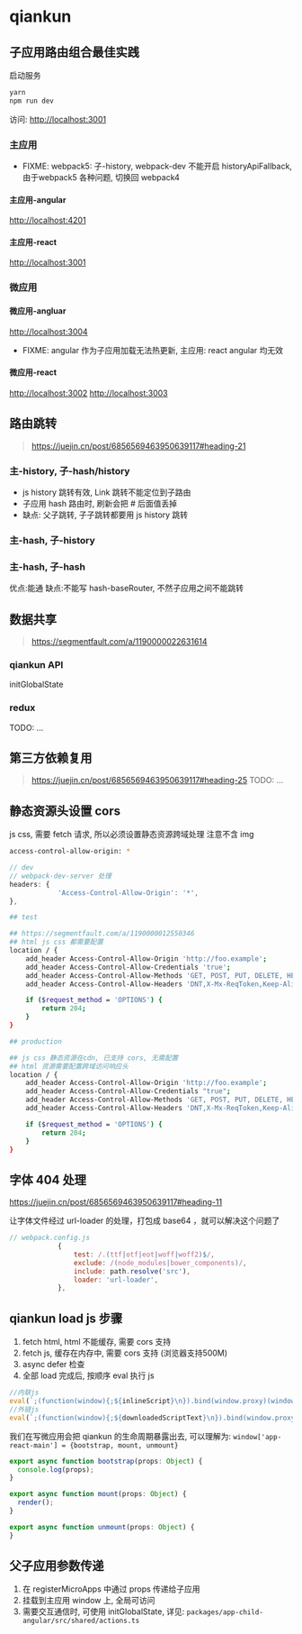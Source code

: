 # qiankun

## 子应用路由组合最佳实践

启动服务

```sh
yarn
npm run dev
```

访问: <http://localhost:3001>

### 主应用

* FIXME: webpack5: 子-history, webpack-dev 不能开启 historyApiFallback, 由于webpack5 各种问题, 切换回 webpack4

#### 主应用-angular

<http://localhost:4201>

#### 主应用-react

<http://localhost:3001>

### 微应用

#### 微应用-angluar

<http://localhost:3004>

* FIXME: angular 作为子应用加载无法热更新, 主应用: react angular 均无效

#### 微应用-react

<http://localhost:3002>
<http://localhost:3003>

## 路由跳转

> <https://juejin.cn/post/6856569463950639117#heading-21>

### 主-history, 子-hash/history

* js history 跳转有效, Link 跳转不能定位到子路由
* 子应用 hash 路由时, 刷新会把 # 后面值丢掉
* 缺点: 父子跳转, 子子跳转都要用 js history 跳转
  
### 主-hash, 子-history

### 主-hash, 子-hash

优点:能通
缺点:不能写 hash-baseRouter, 不然子应用之间不能跳转

## 数据共享

> <https://segmentfault.com/a/1190000022631614>

### qiankun API

initGlobalState

### redux

TODO: ...

## 第三方依赖复用

> <https://juejin.cn/post/6856569463950639117#heading-25>
TODO: ...

## 静态资源头设置 cors

js css, 需要 fetch 请求, 所以必须设置静态资源跨域处理
注意不含 img

```sh
access-control-allow-origin: *
```

```js
// dev
// webpack-dev-server 处理
headers: {
            'Access-Control-Allow-Origin': '*',
},
```

```sh
## test

## https://segmentfault.com/a/1190000012550346
## html js css 都需要配置
location / {  
    add_header Access-Control-Allow-Origin 'http://foo.example';
    add_header Access-Control-Allow-Credentials 'true';
    add_header Access-Control-Allow-Methods 'GET, POST, PUT, DELETE, HEAD';
    add_header Access-Control-Allow-Headers 'DNT,X-Mx-ReqToken,Keep-Alive,User-Agent,X-Requested-With,If-Modified-Since,Cache-Control,Content-Type,Authorization';

    if ($request_method = 'OPTIONS') {
        return 204;
    }
}
```

```sh
## production

## js css 静态资源在cdn, 已支持 cors, 无需配置
## html 资源需要配置跨域访问响应头
location / {  
    add_header Access-Control-Allow-Origin 'http://foo.example';
    add_header Access-Control-Allow-Credentials "true";
    add_header Access-Control-Allow-Methods 'GET, POST, PUT, DELETE, HEAD';
    add_header Access-Control-Allow-Headers 'DNT,X-Mx-ReqToken,Keep-Alive,User-Agent,X-Requested-With,If-Modified-Since,Cache-Control,Content-Type,Authorization';

    if ($request_method = 'OPTIONS') {
        return 204;
    }
}
```

## 字体 404 处理

<https://juejin.cn/post/6856569463950639117#heading-11>

让字体文件经过 url-loader 的处理，打包成 base64 ，就可以解决这个问题了

```js
// webpack.config.js
            {
                test: /.(ttf|otf|eot|woff|woff2)$/,
                exclude: /(node_modules|bower_components)/,
                include: path.resolve('src'),
                loader: 'url-loader',
            },
```

## qiankun load js 步骤

1. fetch html, html 不能缓存, 需要 cors 支持
2. fetch js, 缓存在内存中, 需要 cors 支持 (浏览器支持500M)
3. async defer 检查
4. 全部 load 完成后, 按顺序 eval 执行 js

```js
//内联js
eval(`;(function(window){;${inlineScript}\n}).bind(window.proxy)(window.proxy);`)
//外链js
eval(`;(function(window){;${downloadedScriptText}\n}).bind(window.proxy)(window.proxy);`)
```

我们在写微应用会把 qiankun 的生命周期暴露出去, 可以理解为: `window['app-react-main'] = {bootstrap, mount, unmount}`

```js
export async function bootstrap(props: Object) {
  console.log(props);
}

export async function mount(props: Object) {
  render();
}

export async function unmount(props: Object) {
}
```

## 父子应用参数传递

1. 在 registerMicroApps 中通过 props 传递给子应用
2. 挂载到主应用 window 上, 全局可访问
3. 需要交互通信时, 可使用 initGlobalState, 详见: `packages/app-child-angular/src/shared/actions.ts`
